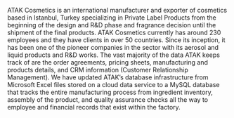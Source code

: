 ATAK Cosmetics is an international manufacturer and exporter of cosmetics based in Istanbul, Turkey specializing in Private Label Products from the beginning of the design and R&D phase and fragrance decision until the shipment of the final products. ATAK Cosmetics currently has around 230 employees and they have clients in over 50 countries. Since its inception, it has been one of the pioneer companies in the sector with its aerosol and liquid products and R&D works. The vast majority of the data ATAK keeps track of are the order agreements, pricing sheets, manufacturing and products details, and CRM information (Customer Relationship Management). We have updated ATAK’s database infrastructure from Microsoft Excel files stored on a cloud data service to a MySQL database that tracks the entire manufacturing process from ingredient inventory, assembly of the product, and quality assurance checks all the way to employee and financial records that exist within the factory. 
